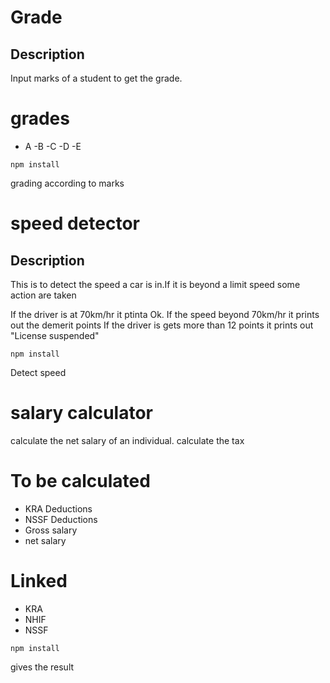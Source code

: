 # Grade
## Description
Input marks of a student to get the grade.

# grades
- A
-B
-C
-D
-E

```
npm install
```
grading according to marks








# speed detector
## Description
This is to detect the speed a car is in.If it is beyond a limit speed some action are taken

If the driver is at 70km/hr it ptinta Ok.
If the speed beyond 70km/hr it prints out the demerit points
If the driver is  gets more than 12 points it prints out "License suspended"


```
npm install
```
Detect speed









# salary calculator

calculate the net salary of an individual.
calculate the tax

# To be calculated
- KRA Deductions
- NSSF Deductions
- Gross salary
- net salary

# Linked
- KRA
- NHIF
- NSSF

```
npm install
```
gives the result





